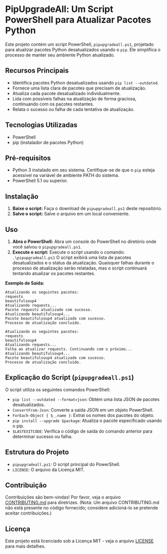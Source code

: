 # PipUpgradeAll: Um Script PowerShell para Atualizar Pacotes Python
Este projeto contém um script PowerShell, `pipupgradeall.ps1`, projetado para atualizar pacotes Python desatualizados usando o `pip`. Ele simplifica o processo de manter seu ambiente Python atualizado.

## Recursos Principais
* Identifica pacotes Python desatualizados usando `pip list --outdated`.
* Fornece uma lista clara de pacotes que precisam de atualização.
* Atualiza cada pacote desatualizado individualmente.
* Lida com possíveis falhas na atualização de forma graciosa, continuando com os pacotes restantes.
* Relata o sucesso ou falha de cada tentativa de atualização.

## Tecnologias Utilizadas
* PowerShell
* pip (instalador de pacotes Python)

## Pré-requisitos
* Python 3 instalado em seu sistema. Certifique-se de que o `pip` esteja acessível na variável de ambiente PATH do sistema.
* PowerShell 5.1 ou superior.

## Instalação
1. **Baixe o script:** Faça o download de `pipupgradeall.ps1` deste repositório.
2. **Salve o script:** Salve o arquivo em um local conveniente.

## Uso
1. **Abra o PowerShell:** Abra um console do PowerShell no diretório onde você salvou o `pipupgradeall.ps1`.
2. **Execute o script:** Execute o script usando o comando: `.\pipupgradeall.ps1`
O script exibirá uma lista de pacotes desatualizados e o status da atualização. Quaisquer falhas durante o processo de atualização serão relatadas, mas o script continuará tentando atualizar os pacotes restantes.

**Exemplo de Saída:**
```
Atualizando os seguintes pacotes:
requests
beautifulsoup4
Atualizando requests...
Pacote requests atualizado com sucesso.
Atualizando beautifulsoup4...
Pacote beautifulsoup4 atualizado com sucesso.
Processo de atualização concluído.
```

```
Atualizando os seguintes pacotes:
requests
beautifulsoup4
Atualizando requests...
Falha ao atualizar requests. Continuando com o próximo...
Atualizando beautifulsoup4...
Pacote beautifulsoup4 atualizado com sucesso.
Processo de atualização concluído.
```

## Explicação do Script (`pipupgradeall.ps1`)
O script utiliza os seguintes comandos PowerShell:
* `pip list --outdated --format=json`: Obtém uma lista JSON de pacotes desatualizados.
* `ConvertFrom-Json`: Converte a saída JSON em um objeto PowerShell.
* `ForEach-Object { $_.name }`: Extrai os nomes dos pacotes do objeto.
* `pip install --upgrade $package`: Atualiza o pacote especificado usando o pip.
* `$LASTEXITCODE`: Verifica o código de saída do comando anterior para determinar sucesso ou falha.

## Estrutura do Projeto
* `pipupgradeall.ps1`: O script principal do PowerShell.
* `LICENSE`: O arquivo da Licença MIT.

## Contribuição
Contribuições são bem-vindas! Por favor, veja o arquivo [CONTRIBUTING.md](CONTRIBUTING.md) para diretrizes. (Nota: Um arquivo CONTRIBUTING.md não está presente no código fornecido; considere adicioná-lo se pretende aceitar contribuições.)

## Licença
Este projeto está licenciado sob a Licença MIT - veja o arquivo [LICENSE](LICENSE) para mais detalhes.